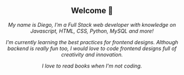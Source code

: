 <div align="center">
<h2>Welcome 🌿</h2>
<p><i> My name is Diego, I'm a Full Stack web developer with knowledge on Javascript, HTML, CSS, Python, MySQL and more! 

I'm currently learning the best practices for frontend designs.
Although backend is really fun too, I would love to code frontend designs full of creativity and innovation.

I love to read books when I'm not coding.

</i></p>
</div>
